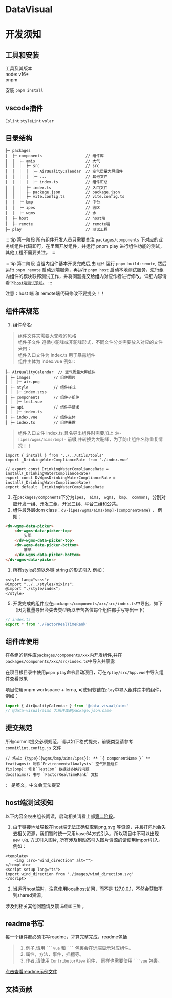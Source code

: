 # DataVisual

# 开发须知
## 工具和安装

工具及其版本  
node: v16+  
pnpm

安装
`pnpm install`


## vscode插件

`Eslint` `styleLint` `volar`

## 目录结构

```
├─ packages
│  ├─ components                   // 组件库
│  │  ├─ amis                      // 大气
│  │  │  ├─ src                    // src
│  │  │  │  ├─ AirQualityCalendar  // 空气质量大屏组件
│  │  │  │  ├─ ...                 // 其他文件
│  │  │  │  ├─ index.ts            // 组件汇总
│  │  │  ├─ index.ts               // 入口文件
│  │  │  ├─ package.json           // package.json
│  │  │  ├─ vite.config.ts         // vite.config.ts
│  │  ├─ bmp                       // 中台
│  │  ├─ ipes                      // 园区
│  │  ├─ wgms                      // 水
│  ├─ host                         // host端
│  ├─ remote                       // remote端
├─ play                            // 测试工程
```

::: tip 第一阶段
<span id="tow-MD"></span>
所有组件开发人员只需要关注 `packages/components` 下对应的业务线组件代码即可，在里面开发组件，并运行 pnpm play 进行组件功能的测试，其他工程不需要关注。
:::
  
::: tip 第二阶段
当组内组件基本开发完成后,由 `组长` 运行 `pnpm build:remote`, 然后运行 `pnpm remote` 启动远端服务，再运行 `pnpm host` 启动本地测试服务，进行组内组件的模块联邦测试工作，并将问题提交给组内对应作者进行修改，详细内容请看下[`host端测试须知`](#host端测试须知)。
:::

注意：host 端 和 remote端代码修改不要提交！！ 

## 组件库规范

1. 组件命名: 
> 组件文件夹需要大驼峰的风格  
> 组件子文件 遵循小驼峰或非驼峰形式，不同文件分类需要放入对应的文件夹内：  
> 组件入口文件为 index.ts 用于暴露组件  
> 组件主体为 index.vue 例如：  
```
├─ AirQualityCalendar  // 空气质量大屏组件
│ ├─ images          // 组件图片
│ │  ├─ air.png
│ ├─ style           // 组件样式
│ │  ├─ index.scss
│ ├─ components      // 组件子组件
│ │  ├─ test.vue     
│ ├─ api             // 组件子请求
│ │  ├─ index.ts     
│ ├─ index.vue       // 组件主体
│ ├─ index.ts        // 组件暴露
``` 
> 组件入口文件 index.ts,具名导出组件时需要加上 `dv-[ipes/wgms/aims/bmp]-` 前缀,并转换为大驼峰，为了防止组件名称重复情况！！

``` ts{5}
import { install } from '../../utils/tools'
import _DrinkingWaterComplianceRate from './index.vue'

// export const DrinkingWaterComplianceRate = install(_DrinkingWaterComplianceRate)
export const DvWgmsDrinkingWaterComplianceRate = install(_DrinkingWaterComplianceRate)
export default _DrinkingWaterComplianceRate

```

1. 在`packages/components`下分为`ipes`、 `aims`、 `wgms`、 `bmp`、 `commons`，分别对应开发一组、开发二组、开发三组、平台二组和公共。  
2. 组件最外层dom class：`dv-[ipes/wgms/aims/bmp]-{componentName}` ， 例如：
``` html
<dv-wgms-data-picker>
    <dv-wgms-data-picker-top>
        头部
    </dv-wgms-data-picker-top>
    <dv-wgms-data-picker-bottom>
        底部
    </dv-wgms-data-picker-bottom>
</dv-wgms-data-picker>
```
1. 所有style必须以外链 string 的形式引入  例如：

``` vue
<style lang="scss">
@import "../../styles/mixins";
@import "./style/index";
</style>
```

5. 开发完成的组件应在`packages/components/xxx/src/index.ts`中导出，如下（因为批量导出会失去类型所以辛苦各位每个组件都手写导出一下）

``` js
// index.ts
export * from './FactorRealTimeRank'

```

## 组件库使用

在各组的组件库`packages/components/xxx`内开发组件,并在`packages/components/xxx/src/index.ts`中导入并暴露  

在项目根目录中使用`pnpm play`命令启动项目，可在`/play/src/App.vue`中导入组件查看效果

项目使用pnpm workspace + lerna, 可使用软链在`play`中导入组件库中的组件，例如：

``` js
import { AirQualityCalendar } from '@data-visual/aims'
// @data-visual/aims 为组件库的package.json.name
```

## 提交规范
所有commit提交必须规范，请以如下格式提交，前缀类型请参考 `commitlint.config.js` 文件

```
// 格式: {type}({wgms/bmp/aims/ipes}): ** `{ componentName }` **  
feat(wgms): 制作`EnvironmentalAnalysis` 空气质量组件
fix(bmp): 修复`TestCom` 数据过多换行问题
docs(aims): 书写 `FactorRealTimeRank` 文档
```
`: ` 是英文，中文会无法提交

## host端测试须知
以下内容全权由组长阅读，启动相关请看上部[第二阶段](#tow-MD)。

1. 由于链接地址导致在host端无法正确获取到png,svg 等资源，并且打包也会失去相关资源，我们暂时统一采用base64方式引入，所以项目中不可以出现 `new URL` 方式引入图片, 所有涉及到动态引入图片资源的请使用import引入。例如：
``` vue
<template>
    <img :src="wind_direction" alt="">
</template>
<script setup lang="ts">
import wind_direction from './images/wind_direction.svg'
</script>
```

2. 当运行host端时，注意使用localhost访问，而不是 127.0.0.1，不然会获取不到shared资源。

涉及到相关其他问题请反馈 `马佳辉` `王腾` 。


## readme书写

每一个组件都必须书写readme，才算完整完成，readme包括

> 1. 例子,请用 ` ```vue ` 和 ` ``` ` 包裹会在远端显示对应组件。
> 2. 属性，方法，事件，插槽等。
> 3. 作者,请使用 ` ContributorView ` 组件， 同样也需要使用 ` ```vue ` 包裹。

[点击查看readme示例文件](http://ued.fpi-inc.site/fpi-component/sreenDemo.md)

## 文档贡献

<ContributorView name="马佳辉,王腾"></ContributorView>

